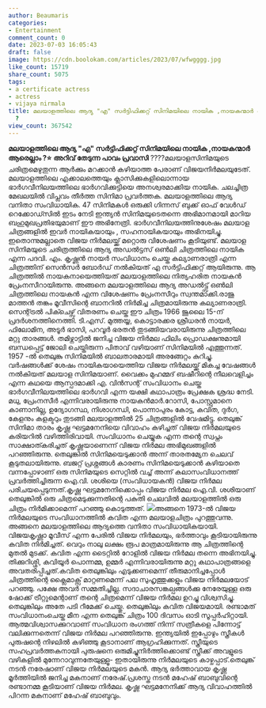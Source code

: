 ```yaml
---
author: Beaumaris
categories:
- Entertainment
comment_count: 0
date: 2023-07-03 16:05:43
draft: false
image: https://cdn.boolokam.com/articles/2023/07/wfwgggg.jpg
like_count: 15719
share_count: 5075
tags:
- a certificate actress
- actress
- vijaya nirmala
title: മലയാളത്തിലെ ആദ്യ "എ" സര്‍ട്ടിഫിക്കറ്റ് സിനിമയിലെ നായിക ,നായകന്മാർ ആരെല്ലാം
  ?
view_count: 367542
---
```


**മലയാളത്തിലെ ആദ്യ "എ" സര്‍ട്ടിഫിക്കറ്റ് സിനിമയിലെ നായിക ,നായകന്മാർ ആരെല്ലാം ?⭐** **അറിവ് തേടുന്ന പാവം പ്രവാസി** ????മലയാളസിനിമയുടെ ചരിത്രമെഴുതുന്ന ആർക്കും മറക്കാൻ കഴിയാത്ത പേരാണ് വിജയനിർമലയുടേത്. മലയാളത്തിലെ എക്കാലത്തെയും ക്ലാസിക്കുകളിലൊന്നായ ഭാർഗവീനിലയത്തിലെ ഭാർഗവിക്കുട്ടിയെ അനശ്വരമാക്കിയ നായിക. ചലച്ചിത്ര മേഖലയിൽ വിപ്ലവം തീർത്ത സിനിമാ പ്രവർത്തക. മലയാളത്തിലെ ആദ്യ വനിതാ സംവിധായിക. 47 സിനിമകൾ ഒരുക്കി ഗിന്നസ് ബുക്ക് ഓഫ് വേൾഡ് റെക്കോഡ്സിൽ ഇടം നേടി ഇന്ത്യൻ സിനിമയുടെതന്നെ അഭിമാനമായി മാറിയ ബഹുമുഖപ്രതിഭയുമാണ് ഈ അഭിനേത്രി. ഭാർഗവീനിലയത്തിനുശേഷം മലയാള ചിത്രങ്ങളിൽ ഇവർ നായികയായും , സഹനായികയായും അഭിനയിച്ചു. [](https://cdn.boolokam.com/articles/2023/07/dqqqwww-1.jpg)ഇതൊന്നുമല്ലാതെ വിജയ നിർമലയ്ക്ക് മറ്റൊരു വിശേഷണം കൂടിയുണ്ട്. മലയാള സിനിമയുടെ ചരിത്രത്തിലെ ആദ്യ അഡൽട്ടസ് ഒൺലി ചിത്രത്തിലെ നായിക എന്ന പദവി. എം. കൃഷ്ണൻ നായർ സംവിധാനം ചെയ്ത കല്യാണരാത്രി എന്ന ചിത്രത്തിന് സെൻസർ ബോർഡ് നൽകിയത് എ സർട്ടിഫിക്കറ്റ് ആയിരുന്നു. ആ ചിത്രത്തിൽ നായകനായെത്തിയത് മലയാളത്തിലെ നിത്യഹരിത നായകൻ പ്രേംനസീറായിരുന്നു. അങ്ങനെ മലയാളത്തിലെ ആദ്യ അഡൽട്ട്സ് ഒൺലി ചിത്രത്തിലെ നായകൻ എന്ന വിശേഷണം പ്രേംനസീറും സ്വന്തമാക്കി.രാജു മാത്തൻ തങ്കം മൂവീസിന്റെ ബാനറിൽ നിർമിച്ച ചിത്രമായിരുന്നു കല്യാണരാത്രി. സെന്റ്ട്രൽ പിക്ചെഴ്സ് വിതരണം ചെയ്ത ഈ ചിത്രം 1966 ജൂലൈ 15-ന് പ്രദർശനത്തിനെത്തി. ടി.എസ്. മുത്തയ്യ, കൊട്ടാരക്കര ശ്രീധരൻ നായർ, ഫിലോമിന, അടൂർ ഭാസി, പറവൂർ ഭരതൻ തുടങ്ങിയവരായിരുന്നു ചിത്രത്തിലെ മറ്റു താരങ്ങൾ. തമിഴ്നാട്ടിൽ ജനിച്ച വിജയ നിർമല ഫിലിം പ്രൊഡക്ഷനുമായി ബന്ധപ്പെട്ട് ജോലി ചെയ്തിരുന്ന പിതാവ് വഴിയാണ് സിനിമയിൽ എത്തുന്നത്. 1957 -ൽ തെലുങ്കു സിനിമയിൽ ബാലതാരമായി അരങ്ങേറ്റം കുറിച്ചു. വർഷങ്ങൾക്ക് ശേഷം നായികയായെത്തിയ വിജയ നിർമലയ്ക്ക് മികച്ച വേഷങ്ങൾ നൽകിയത് മലയാള സിനിമയാണ്. വൈക്കം മുഹമ്മദ് ബഷീറിന്റെ നീലവെളിച്ചം എന്ന കഥയെ ആസ്പദമാക്കി എ. വിൻസന്റ് സംവിധാനം ചെയ്ത ഭാർഗവീനിലയത്തിലെ ഭാർഗവി എന്ന യക്ഷി കഥാപാത്രം പ്രേക്ഷക ശ്രദ്ധ നേടി. മധു, പ്രേംനസീർ എന്നിവരായിരുന്നു നായകൻമാർ.റോസി, പോസ്റ്റുമാനെ കാണാനില്ല, ഉദ്യോഗസ്ഥ, നിശാഗന്ധി, പൊന്നാപുരം കോട്ട, കവിത, ദുർഗ, കേളനും കളക്ടറും തുടങ്ങി മലയാളത്തിൽ 25 ചിത്രങ്ങളിൽ വേഷമിട്ടു. തെലുങ്ക് സിനിമാ താരം കൃഷ്ണ ഘട്ടമനേനിയെ വിവാഹം കഴിച്ചത് വിജയ നിർമലയുടെ കരിയറിൽ വഴിത്തിരിവായി. സംവിധാനം ചെയ്യുക എന്ന തന്റെ സ്വപ്നം സാക്ഷാത്കരിച്ചത് കൃഷ്ണയാണെന്ന് വിജയ നിർമല അഭിമുഖങ്ങളിൽ പറഞ്ഞിരുന്നു. തെലുങ്കിൽ സിനിമയെടുക്കാൻ അന്ന് താരതമ്യേന ചെലവ് കൂടുതലായിരുന്നു. ബജറ്റ് പ്രശ്നങ്ങൾ കാരണം സിനിമയെടുക്കാൻ കഴിയാതെ വന്നപ്പോഴാണ് ഒരു സിനിമയുടെ സെറ്റിൽ വച്ച് അന്ന് കലാസംവിധാനത്ത് പ്രവർത്തിച്ചിരുന്ന ഐ.വി. ശശിയെ (സംവിധായകൻ) വിജയ നിർമല പരിചയപ്പെടുന്നത്.കൃഷ്ണ ഘട്ടമനേനിക്കൊപ്പം വിജയ നിർമല ഐ.വി. ശശിയാണ് തെലുങ്കിൽ ഒരു ചിത്രമെടുക്കുന്നതിന്റെ പകുതി ചെലവിൽ മലയാളത്തിൽ ഒരു ചിത്രം നിർമിക്കാമെന്ന് പറഞ്ഞു കൊടുത്തത്. [![](https://cdn.boolokam.com/articles/2023/07/wfwgggg.jpg)](https://cdn.boolokam.com/articles/2023/07/wfwgggg.jpg)അങ്ങനെ 1973-ൽ വിജയ നിർമലയുടെ സംവിധാനത്തിൽ കവിത എന്ന മലയാളചിത്രം പുറത്തുവന്നു. അങ്ങനെ മലയാളത്തിലെ ആദ്യത്തെ വനിതാ സംവിധായികയായി. വിജയകൃഷ്ണാ മൂവീസ് എന്ന പേരിൽ വിജയ നിർമലയും, ഭർത്താവും കൂടിയായിരുന്നു കവിത നിർമിച്ചത്. വെറും നാലു ലക്ഷം രൂപ മാത്രമായിരുന്നു ആ ചിത്രത്തിന്റെ മുതൽ മുടക്ക്. കവിത എന്ന ടൈറ്റിൽ റോളിൽ വിജയ നിർമല തന്നെ അഭിനയിച്ചു. തിക്കുറിശ്ശി, കവിയൂർ പൊന്നമ്മ, ഉമ്മർ എന്നിവരായിരുന്നു മറ്റു കഥാപാത്രങ്ങളെ അവതരിപ്പിച്ചത്.കവിത തെലുങ്കിലും എടുക്കണമെന്ന് തീരുമാനിച്ചപ്പോൾ ചിത്രത്തിന്റെ ക്ലൈമാക്സ് മാറ്റണമെന്ന് പല സുഹൃത്തുക്കളും വിജയ നിർമലയോട് പറഞ്ഞു. പക്ഷേ അവർ സമ്മതിച്ചില്ല. സദാചാരസങ്കല്പങ്ങൾക്കു നേരേയുള്ള ഒരു ഷോക്ക് ട്രീറ്റുമെന്റാണ് തന്റെ ചിത്രമെന്ന് വിജയ നിർമല ഉറച്ചു വിശ്വസിച്ചു. തെലുങ്കിലും അതേ പടി റീമേക്ക് ചെയ്തു. തെലുങ്കിലും കവിത വിജയമായി. രണ്ടാമത് സംവിധാനംചെയ്ത മീന എന്ന തെലുങ്ക് ചിത്രം 100 ദിവസം ഓടി സൂപ്പർഹിറ്റായി. ആത്മവിശ്വാസക്കുറവാണ് സംവിധാന രംഗത്ത് നിന്ന് സത്രീകളെ പിന്നോട്ട് വലിക്കുന്നതെന്ന് വിജയ നിർമല പറഞ്ഞിരുന്നു. ഇന്ത്യയിൽ ഇപ്പോഴും സ്ത്രീകൾ പുരുഷന്റെ നിഴലിൽ കഴിഞ്ഞു കൂടാനാണ് ആഗ്രഹിക്കുന്നത്. സ്ത്രീയുടെ സഹപ്രവർത്തകനായി പുരുഷനെ ഒരുമിച്ചുനിർത്തിക്കൊണ്ട് സ്ത്രീക്ക് അവളുടെ വഴികളിൽ മുന്നേറാവുന്നതേയുള്ളൂ- ഇതായിരുന്നു നിർമലയുടെ കാഴ്ചപ്പാട്.തെലുങ്ക് നടൻ നരേഷാണ് വിജയ നിർമലയുടെ മകൻ. ആദ്യ ഭർത്താവായ കൃഷ്ണ മൂർത്തിയിൽ ജനിച്ച മകനാണ് നരേഷ്.പ്രശസ്ത നടൻ മഹേഷ് ബാബുവിന്റെ രണ്ടാനമ്മ കൂടിയാണ് വിജയ നിർമല. കൃഷ്ണ ഘട്ടമനേനിക്ക് ആദ്യ വിവാഹത്തിൽ പിറന്ന മകനാണ് മഹേഷ് ബാബുവും.